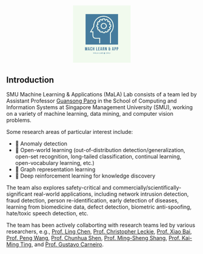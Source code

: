 
<p align="center"><img width="30%" height="30%" src="https://github.com/mala-lab/.github/blob/main/MALA%20Logo%20500x500%20px.png"></p>

## Introduction
SMU Machine Learning & Applications (MaLA) Lab consists of a team led by Assistant Professor [Guansong Pang](https://www.guansongpang.com/) in the School of Computing and Information Systems at Singapore Management University (SMU), working on a variety of machine learning, data mining, and computer vision problems.

Some research areas of particular interest include:
- 🍿 Anomaly detection
- 🍿 Open-world learning (out-of-distribution detection/generalization, open-set recognition, long-tailed classification, continual learning, open-vocabulary learning, etc.)
- 🍿 Graph representation learning
- 🍿 Deep reinforcement learning for knowledge discovery

The team also explores safety-critical and commercially/scientifically-significant real-world applications, 
including network intrusion detection, fraud detection, person re-identification, early detection of diseases, learning from biomedicine data, defect detection, biometric anti-spoofing, hate/toxic speech detection, etc.

The team has been actively collaborting with research teams led by various researchers, e.g., [Prof. Ling Chen](https://scholar.google.com.sg/citations?user=L5aYWQcAAAAJ&hl=en), [Prof. Christopher Leckie](https://scholar.google.com.sg/citations?user=wUsI0cAAAAAJ&hl=en), [Prof. Xiao Bai](https://scholar.google.com.sg/citations?user=k6l1vZIAAAAJ&hl=en), [Prof. Peng Wang](https://scholar.google.com.sg/citations?hl=en&user=aPLp7pAAAAAJ), [Prof. Chunhua Shen](https://scholar.google.com.sg/citations?user=Ljk2BvIAAAAJ&hl=en), [Prof. Ming-Sheng Shang](https://scholar.google.com.sg/citations?hl=en&user=1cKbdYEAAAAJ), [Prof. Kai-Ming Ting](https://scholar.google.com.sg/citations?hl=en&user=9f3ZcbYAAAAJ), and [Prof. Gustavo Carneiro](https://scholar.google.com.sg/citations?hl=en&user=E0TtOWAAAAAJ).


<!--

**Here are some ideas to get you started:**

🙋‍♀️ A short introduction - what is your organization all about?
🌈 Contribution guidelines - how can the community get involved?
👩‍💻 Useful resources - where can the community find your docs? Is there anything else the community should know?
🍿 Fun facts - what does your team eat for breakfast?
🧙 Remember, you can do mighty things with the power of [Markdown](https://docs.github.com/github/writing-on-github/getting-started-with-writing-and-formatting-on-github/basic-writing-and-formatting-syntax)
-->
